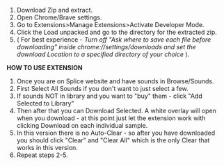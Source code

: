 1. Download Zip and extract.
2. Open Chrome/Brave settings.
3. Go to Extensions>Manage Extensions>Activate Developer Mode.
4. Click the Load unpacked and go to the directory for the extracted zip.
5. ( For best experience - *Turn off "Ask where to save each file before downloading" inside chrome://settings/downloads and set the download Location to a specified directory of your choice* ).



**HOW TO USE EXTENSION**

1. Once you are on Splice website and have sounds in Browse/Sounds.
2. First Select All Sounds if you don't want to just select a few.
3. If sounds NOT in library and you want to "buy" them - click "Add Selected to Library"
4. Then after that you can Download Selected. A white overlay will open when you download - at this point just let the extension work with clicking Download on each individual sample.
5. In this version there is no Auto-Clear - so after you have downloaded you should click "Clear" and "Clear All" which is the only Clear that works in this version.
6. Repeat steps 2-5.
